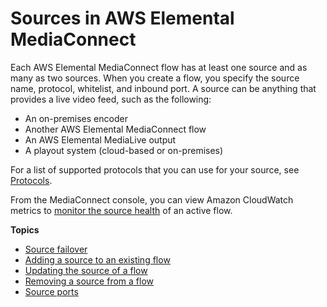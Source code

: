 # Sources in AWS Elemental MediaConnect<a name="sources"></a>

Each AWS Elemental MediaConnect flow has at least one source and as many as two sources\. When you create a flow, you specify the source name, protocol, whitelist, and inbound port\. A source can be anything that provides a live video feed, such as the following:
+ An on\-premises encoder
+ Another AWS Elemental MediaConnect flow
+ An AWS Elemental MediaLive output
+ A playout system \(cloud\-based or on\-premises\)

For a list of supported protocols that you can use for your source, see [Protocols](protocols.md)\.

From the MediaConnect console, you can view Amazon CloudWatch metrics to [monitor the source health](monitor-source-health.md) of an active flow\.

**Topics**
+ [Source failover](source-failover.md)
+ [Adding a source to an existing flow](source-adding.md)
+ [Updating the source of a flow](source-update.md)
+ [Removing a source from a flow](source-remove.md)
+ [Source ports](source-ports.md)